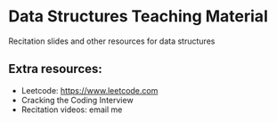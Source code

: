# Data Structures Teaching Material
Recitation slides and other resources for data structures

## Extra resources:
- Leetcode: https://www.leetcode.com
- Cracking the Coding Interview
- Recitation videos: email me
